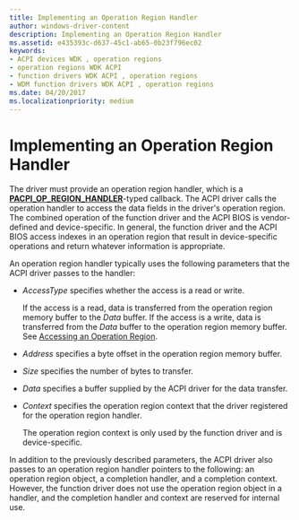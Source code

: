 ```yaml
---
title: Implementing an Operation Region Handler
author: windows-driver-content
description: Implementing an Operation Region Handler
ms.assetid: e435393c-d637-45c1-ab65-0b23f796ec02
keywords:
- ACPI devices WDK , operation regions
- operation regions WDK ACPI
- function drivers WDK ACPI , operation regions
- WDM function drivers WDK ACPI , operation regions
ms.date: 04/20/2017
ms.localizationpriority: medium
---
```


# Implementing an Operation Region Handler





The driver must provide an operation region handler, which is a [**PACPI\_OP\_REGION\_HANDLER**](https://msdn.microsoft.com/library/windows/hardware/ff536153)-typed callback. The ACPI driver calls the operation handler to access the data fields in the driver's operation region. The combined operation of the function driver and the ACPI BIOS is vendor-defined and device-specific. In general, the function driver and the ACPI BIOS access indexes in an operation region that result in device-specific operations and return whatever information is appropriate.

An operation region handler typically uses the following parameters that the ACPI driver passes to the handler:

-   *AccessType* specifies whether the access is a read or write.

    If the access is a read, data is transferred from the operation region memory buffer to the *Data* buffer. If the access is a write, data is transferred from the *Data* buffer to the operation region memory buffer. See [Accessing an Operation Region](accessing-an-operation-region.md).

-   *Address* specifies a byte offset in the operation region memory buffer.

-   *Size* specifies the number of bytes to transfer.

-   *Data* specifies a buffer supplied by the ACPI driver for the data transfer.

-   *Context* specifies the operation region context that the driver registered for the operation region handler.

    The operation region context is only used by the function driver and is device-specific.

In addition to the previously described parameters, the ACPI driver also passes to an operation region handler pointers to the following: an operation region object, a completion handler, and a completion context. However, the function driver does not use the operation region object in a handler, and the completion handler and context are reserved for internal use.

 

 




